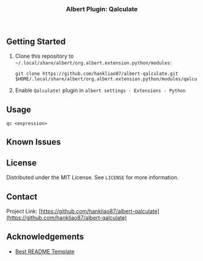 <p align="center">
<h3 align="center">Albert Plugin: Qalculate</h3>

<p align="center">
<a href="https://github.com/hankliao87/albert-qalculate/graphs/contributors">
<img src="https://img.shields.io/github/contributors/hankliao87/albert-qalculate.svg?style=flat-square" alt=""></a>
<a href="https://github.com/hankliao87/albert-qalculate/network/members">
<img src="https://img.shields.io/github/forks/hankliao87/albert-qalculate.svg?style=flat-square" alt=""></a>
<a href="https://github.com/hankliao87/albert-qalculate/stargazers">
<img src="https://img.shields.io/github/stars/hankliao87/albert-qalculate.svg?style=flat-square" alt=""></a>
<a href="https://github.com/hankliao87/albert-qalculate/issues">
<img src="https://img.shields.io/github/issues/hankliao87/albert-qalculate.svg?style=flat-square" alt=""></a>
<a href="https://github.com/hankliao87/albert-qalculate/blob/master/LICENSE.txt">
<img src="https://img.shields.io/github/license/hankliao87/albert-qalculate.svg?style=flat-square" alt=""></a>
</p>

</p>

## Getting Started

1. Clone this repository to `~/.local/share/albert/org.albert.extension.python/modules`:
   ```
   git clone https://github.com/hankliao87/albert-qalculate.git $HOME/.local/share/albert/org.albert.extension.python/modules/qalculate
   ```

2. Enable `Qalculate!` plugin in `albert settings - Extensions - Python`

## Usage

`qc <expression>`

## Known Issues

## License

Distributed under the MIT License. See `LICENSE` for more information.

## Contact

Project Link: [https://github.com/hankliao87/albert-qalculate](https://github.com/hankliao87/albert-qalculate)

## Acknowledgements
- [Best README Template](https://github.com/othneildrew/Best-README-Template)

